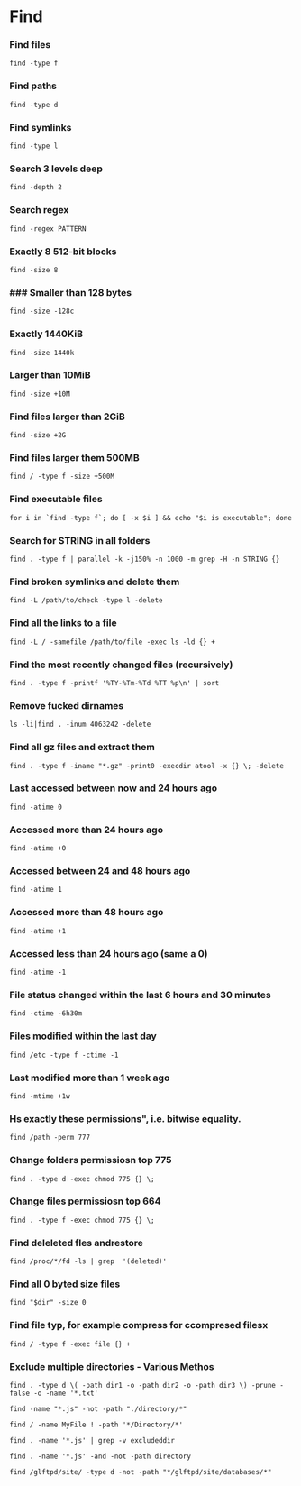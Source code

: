 # Find

### Find files
  
    find -type f   

### Find paths                                                                                 
  
    find -type d

### Find symlinks                                                                                     
  
    find -type l   

### Search 3 levels deep                                                                               
  
    find -depth 2         

### Search regex                                                                            
  
    find -regex PATTERN     

### Exactly 8 512-bit blocks                                                              
  
    find -size 8    

###  ### Smaller than 128 bytes                                                                                  
  
    find -size -128c

### Exactly 1440KiB                                                                                 
  
    find -size 1440k

### Larger than 10MiB                                                                                  
  
    find -size +10M            

### Find files larger than 2GiB 
  
    find -size +2G                

### Find files larger them 500MB
  
    find / -type f -size +500M                                                                        

### Find executable files

    for i in `find -type f`; do [ -x $i ] && echo "$i is executable"; done

### Search for STRING in all folders
  
    find . -type f | parallel -k -j150% -n 1000 -m grep -H -n STRING {}

###  Find broken symlinks and delete them 
  
    find -L /path/to/check -type l -delete   

###  Find all the links to a file
  
    find -L / -samefile /path/to/file -exec ls -ld {} +

###  Find the most recently changed files (recursively)
  
    find . -type f -printf '%TY-%Tm-%Td %TT %p\n' | sort

### Remove fucked dirnames

    ls -li|find . -inum 4063242 -delete

### Find all gz files and extract them
  
    find . -type f -iname "*.gz" -print0 -execdir atool -x {} \; -delete

### Last accessed between now and 24 hours ago
  
    find -atime 0                                   

### Accessed more than 24 hours ago                                                  
  
    find -atime +0 

### Accessed between 24 and 48 hours ago                                                                                
  
    find -atime 1         

###  Accessed more than 48 hours ago                                                                            
  
    find -atime +1 

### Accessed less than 24 hours ago (same a 0)                                                                                
  
    find -atime -1       

### File status changed within the last 6 hours and 30 minutes                                                                            
  
    find -ctime -6h30m     

### Files modified within the last day                                                    
  
    find /etc -type f -ctime -1      

### Last modified more than 1 week ago                                                                
  
    find -mtime +1w                                                                              

### Hs exactly these permissions", i.e. bitwise equality. 
  
    find /path -perm 777                                                                              

### Change folders permissiosn top 775
  
    find . -type d -exec chmod 775 {} \;       

### Change files permissiosn top 664                                                       
  
    find . -type f -exec chmod 775 {} \;                                                           

### Find deleleted fles andrestore
  
    find /proc/*/fd -ls | grep  '(deleted)' 

### Find all 0 byted size files
  
    find "$dir" -size 0       

### Find file typ, for example compress for ccompresed filesx
  
    find / -type f -exec file {} +                                                                    

### Exclude  multiple directories - Various Methos
  
    find . -type d \( -path dir1 -o -path dir2 -o -path dir3 \) -prune -false -o -name '*.txt'        
  
    find -name "*.js" -not -path "./directory/*"
  
    find / -name MyFile ! -path '*/Directory/*'
  
    find . -name '*.js' | grep -v excludeddir
  
    find . -name '*.js' -and -not -path directory
  
    find /glftpd/site/ -type d -not -path "*/glftpd/site/databases/*" 
